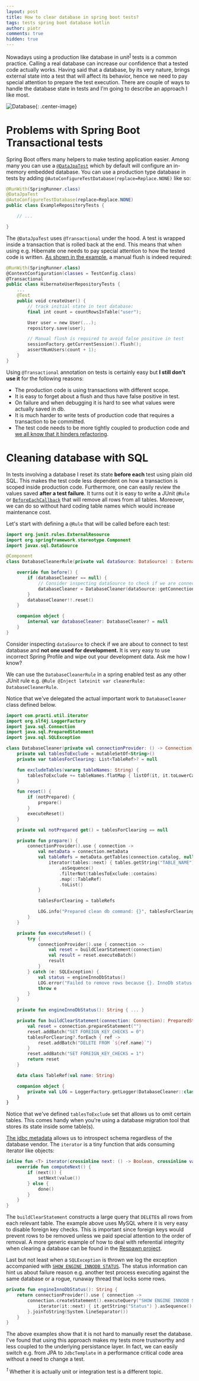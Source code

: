 ```yaml
---
layout: post
title: How to clear database in spring boot tests?
tags: tests spring boot database kotlin
author: piotr
comments: true
hidden: true
---
```


Nowadays using a production like database in _unit_<sup>[1](#sup-1)</sup> tests is a common practice. Calling a real database can increase our confidence that a tested code actually works. Having said that a database, by its very nature, brings external state into a test that will affect its behavior, hence we need to pay special attention to prepare the test execution. There are couple of ways to handle the database state in tests and I'm going to describe an approach I like most.

![Database](/images/clear-database-in-spring-boot-tests/disk.jpg){: .center-image}

# Problems with Spring Boot Transactional tests

Spring Boot offers many helpers to make testing application easier. Among many you can use a [`@DataJpaTest`](https://docs.spring.io/spring-boot/docs/current/reference/html/boot-features-testing.html#boot-features-testing-spring-boot-applications-testing-autoconfigured-jpa-test) which by default will configure an in-memory embedded database. You can use a production type database in tests by adding `@AutoConfigureTestDatabase(replace=Replace.NONE)` like so:

```java
@RunWith(SpringRunner.class)
@DataJpaTest
@AutoConfigureTestDatabase(replace=Replace.NONE)
public class ExampleRepositoryTests {

    // ...

}

``` 

The `@DataJpaTest` uses `@Transactional` under the hood. A test is wrapped inside a transaction that is rolled back at the end. This means that when using e.g. Hibernate one needs to pay special attention to how the tested code is written. [As shown in the example](https://docs.spring.io/spring/docs/4.3.11.RELEASE/spring-framework-reference/htmlsingle/#testcontext-tx-enabling-transactions), a manual flush is indeed required:


```kotlin
@RunWith(SpringRunner.class)
@ContextConfiguration(classes = TestConfig.class)
@Transactional
public class HibernateUserRepositoryTests {
    ...
    @Test
    public void createUser() {
        // track initial state in test database:
        final int count = countRowsInTable("user");

        User user = new User(...);
        repository.save(user);

        // Manual flush is required to avoid false positive in test
        sessionFactory.getCurrentSession().flush();
        assertNumUsers(count + 1);
    }
}
```

Using `@Transactional` annotation on tests is certainly easy but **I still don't use it** for the following reasons:
- The production code is using transactions with different scope.
- It is easy to forget about a flush and thus have false positive in test.
- On failure and when debugging it is hard to see what values were actually saved in db.
- It is much harder to write tests of production code that requires a transaction to be committed. 
- The test code needs to be more tightly coupled to production code and [we all know that it hinders refactoring](http://blog.cleancoder.com/uncle-bob/2017/10/03/TestContravariance.html).


# Cleaning database with SQL

In tests involving a database I reset its state **before each** test using plain old SQL. This makes the test code less dependent on how a transaction is scoped inside production code. Furthermore, one can easily review the values saved **after a test failure**. It turns out it is easy to write a JUnit `@Rule` or [`BeforeEachCallback`](http://junit.org/junit5/docs/5.0.1/api/org/junit/jupiter/api/extension/BeforeEachCallback.html) that will remove all rows from all tables. Moreover, we can do so without hard coding table names which would increase maintenance cost.

Let's start with defining a `@Rule` that will be called before each test:

```kotlin
import org.junit.rules.ExternalResource
import org.springframework.stereotype.Component
import javax.sql.DataSource

@Component
class DatabaseCleanerRule(private val dataSource: DataSource) : ExternalResource() {

    override fun before() {
        if (databaseCleaner == null) {
            // Consider inspecting dataSource to check if we are connecting to test database
            databaseCleaner = DatabaseCleaner(dataSource::getConnection)
        }
        databaseCleaner!!.reset()
    }

    companion object {
        internal var databaseCleaner: DatabaseCleaner? = null
    }
}
```
Consider inspecting `dataSource` to check if we are about to connect to test database and **not one used for development.** It is very easy to use incorrect Spring Profile and wipe out your development data. Ask me how I know?

We can use the `DatabaseCleanerRule` in a spring enabled test as any other JUnit rule e.g. `@Rule @Inject lateinit var cleanerRule: DatabaseCleanerRule`.

Notice that we've delegated the actual important work to `DatabaseCleaner` class defined below. 

```kotlin
import com.practi.util.iterator
import org.slf4j.LoggerFactory
import java.sql.Connection
import java.sql.PreparedStatement
import java.sql.SQLException

class DatabaseCleaner(private val connectionProvider: () -> Connection) {
    private val tablesToExclude = mutableSetOf<String>()
    private var tablesForClearing: List<TableRef>? = null

    fun excludeTables(vararg tableNames: String) {
        tablesToExclude += tableNames.flatMap { listOf(it, it.toLowerCase()) }
    }

    fun reset() {
        if (notPrepared) {
            prepare()
        }
        executeReset()
    }

    private val notPrepared get() = tablesForClearing == null

    private fun prepare() {
        connectionProvider().use { connection ->
            val metaData = connection.metaData
            val tableRefs = metaData.getTables(connection.catalog, null, null, arrayOf("TABLE")).use { tables ->
                iterator(tables::next) { tables.getString("TABLE_NAME") }
                    .asSequence()
                    .filterNot(tablesToExclude::contains)
                    .map(::TableRef)
                    .toList()
            }

            tablesForClearing = tableRefs

            LOG.info("Prepared clean db command: {}", tablesForClearing)
        }
    }

    private fun executeReset() {
        try {
            connectionProvider().use { connection ->
                val reset = buildClearStatement(connection)
                val result = reset.executeBatch()
                result
            }
        } catch (e: SQLException) {
            val status = engineInnoDbStatus()
            LOG.error("Failed to remove rows because {}. InnoDb status: {}", e, status)
            throw e
        }
    }

    private fun engineInnoDbStatus(): String { ... }

    private fun buildClearStatement(connection: Connection): PreparedStatement {
        val reset = connection.prepareStatement("")
        reset.addBatch("SET FOREIGN_KEY_CHECKS = 0")
        tablesForClearing?.forEach { ref ->
            reset.addBatch("DELETE FROM `${ref.name}`")
        }
        reset.addBatch("SET FOREIGN_KEY_CHECKS = 1")
        return reset
    }

    data class TableRef(val name: String)

    companion object {
        private val LOG = LoggerFactory.getLogger(DatabaseCleaner::class.java)!!
    }
}
```

Notice that we've defined `tablesToExclude` set that allows us to omit certain tables. This comes handy when you're using a database migration tool that stores its state inside some table(s).

[The jdbc metadata](https://docs.oracle.com/javase/7/docs/api/java/sql/DatabaseMetaData.html) allows us to introspect schema regardless of the database vendor. The `iterator` is a tiny function that aids consuming iterator like objects:

```kotlin
inline fun <T> iterator(crossinline next: () -> Boolean, crossinline value: () -> T): AbstractIterator<out T> = object : AbstractIterator<T>() {
    override fun computeNext() {
        if (next()) {
            setNext(value())
        } else {
            done()
        }
    }
}
```

The `buildClearStatement` constructs a large query that `DELETE`s all rows from each relevant table. The example above uses MySQL where it is very easy to disable foreign key checks. This is important since foreign keys would prevent rows to be removed unless we paid special attention to the order of removal. A more generic example of how to deal with referential integrity when clearing a database can be found in the [Respawn project](https://github.com/jbogard/Respawn).

Last but not least when a `SQLException` is thrown we log the exception accompanied with [`SHOW ENGINE INNODB STATUS`](https://dev.mysql.com/doc/refman/5.7/en/show-engine.html). The status information can hint us about failure reason e.g. another test process executing against the same database or a rogue, runaway thread that locks some rows. 

```kotlin
private fun engineInnoDbStatus(): String {
    return connectionProvider().use { connection ->
        connection.createStatement().executeQuery("SHOW ENGINE INNODB STATUS ").use {
            iterator(it::next) { it.getString("Status") }.asSequence().toList()
        }.joinToString(System.lineSeparator())
    }
}
```

The above examples show that it is not hard to manually reset the database. I've found that using this approach makes my tests more trustworthy and less coupled to the underlying persistance layer. In fact, we can easily switch e.g. from JPA to `JdbcTemplate` in a performance critical code area without a need to change a test.


_<sup>1</sup>_<a name="sup-1"></a> Whether it is actually unit or integration test is a different topic.